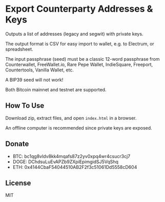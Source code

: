 # Export Counterparty Addresses & Keys

Outputs a list of addresses (legacy and segwit) with private keys.

The output format is CSV for easy import to wallet, e.g. to Electrum, or spreadsheet.

The input passphrase (seed) must be a classic 12-word passphrase from Counterwallet, FreeWallet.io, Rare Pepe Wallet, IndieSquare, Freeport, Countertools, Vanilla Wallet, etc.

A BIP39 seed will not work!

Both Bitcoin mainnet and testnet are supported.

## How To Use

Download zip, extract files, and open `index.html` in a browser.

An offline computer is recommended since private keys are exposed.

## Donate

* BTC: bc1qg8vldv8kk4mqafs87z2yv0xpq4wr4csucr3cj7
* DOGE: DChdsuLuEvAPZb9ZXpiEpimgidSJ5VqShq
* ETH: 0x4144CbaF54044510AB2F2f3c51061Dd5558cD604

## License

MIT